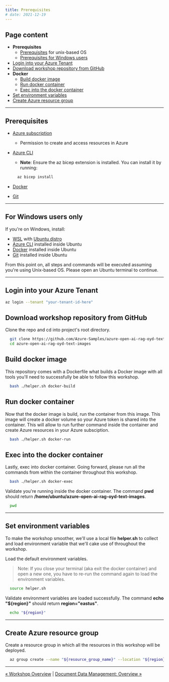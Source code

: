 ```yaml
---
title: Prerequisites
# date: 2021-12-19
---
```


## Page content
- **Prerequisites**
  - [Prerequisites](#prerequisites) for unix-based OS
  - [Prerequisites for Windows users](#for-windows-users-only)
- [Login into your Azure Tenant](#login-into-your-azure-tenant)
- [Download workshop repository from GitHub](#download-workshop-repository-from-github)
- **Docker**
  - [Build docker image](#build-docker-image)
  - [Run docker container](#run-docker-container)
  - [Exec into the docker container](#exec-into-the-docker-container)
- [Set environment variables](#set-environment-variables)
- [Create Azure resource group](#create-azure-resource-group)

---

## Prerequisites

+ [Azure subscription](https://azure.microsoft.com/free/)
  + Permission to create and access resources in Azure
+ [Azure CLI](https://learn.microsoft.com/cli/azure/install-azure-cli) 
  + **Note**: Ensure the az bicep extension is installed. You can install it by running:

  ```bash {class="bash-class" id="bash-codeblock" lineNos=inline tabWidth=2}
    az bicep install
    ```

+ [Docker](https://docs.docker.com/engine/install/)
+ [Git](https://git-scm.com/downloads)

---

## For Windows users only

If you're on Windows, install:
  + [WSL](https://learn.microsoft.com/en-us/windows/wsl/install) with [Ubuntu distro](https://documentation.ubuntu.com/wsl/en/latest/guides/install-ubuntu-wsl2/)
  + [Azure CLI](https://learn.microsoft.com/cli/azure/install-azure-cli) installed inside Ubuntu
  + [Docker](https://docs.docker.com/engine/install/ubuntu/) installed inside Ubuntu
  + [Git](https://git-scm.com/downloads) installed inside Ubuntu

From this point on, all steps and commands will be executed assuming you're using Unix-based OS. Please open an Ubuntu terminal to continue.

---

## Login into your Azure Tenant  

```bash {lineNos=inline}
az login --tenant "your-tenant-id-here"
```

## Download workshop repository from GitHub

Clone the repo and cd into project's root directory.

```bash {class="bash-class" id="bash-codeblock" lineNos=inline tabWidth=2}
  git clone https://github.com/Azure-Samples/azure-open-ai-rag-oyd-text-images
  cd azure-open-ai-rag-oyd-text-images
```

## Build docker image

This repository comes with a Dockerfile what builds a Docker image with all tools you'll need to successfully be able to follow this workshop.

```bash {class="bash-class" id="bash-codeblock" lineNos=inline tabWidth=2}
  bash ./helper.sh docker-build
```

## Run docker container

Now that the docker image is build, run the container from this image. This image will create a docker volume so your Azure token is shared into the container. This will allow to run further command inside the container and create Azure resources in your Azure subsciption.

```bash {class="bash-class" id="bash-codeblock" lineNos=inline tabWidth=2}
  bash ./helper.sh docker-run
```


## Exec into the docker container

Lastly, exec into docker container. Going forward, please run all the commands from within the container throughout this workshop.

```bash {class="bash-class" id="bash-codeblock" lineNos=inline tabWidth=2}
  bash ./helper.sh docker-exec
```

Validate you're running inside the docker container. The command **pwd** should return **/home/ubuntu/azure-open-ai-rag-oyd-text-images**.

```bash {class="bash-class" id="bash-codeblock" lineNos=inline tabWidth=2}
  pwd
```

---

## Set environment variables

To make the workshop smoother, we'll use a local file **helper.sh** to collect and load environment variable that we'll cake use of throughout the workshop.

Load the default environment variables.

> Note: If you close your terminal (aka exit the docker container) and open a new one, you have to re-run the command again to load the environment variables.

```bash {class="bash-class" id="bash-codeblock" lineNos=inline tabWidth=2}
  source helper.sh
```

Validate environment variables are loaded successfully. The command **echo "${region}"** should return **region="eastus"**.

```bash {class="bash-class" id="bash-codeblock" lineNos=inline tabWidth=2}
  echo "${region}"
```

---

## Create Azure resource group

Create a resource group in which all the resources in this workshop will be deployed.

```bash {class="bash-class" id="bash-codeblock" lineNos=inline tabWidth=2}
  az group create --name "${resource_group_name}" --location "${region}"
```

---

[&laquo; Workshop Overview](/azure-open-ai-rag-oyd-text-images/workshop_overview/) | [Document Data Management: Overview &raquo;](/azure-open-ai-rag-oyd-text-images/document_data_management/1_overview/)

<!-- <div class="meta_for_parser tablespecs" style="visibility:hidden">In today's era of Generative AI, customers can unlock valuable insights from their unstructured or structured data to drive business value. By infusing AI into their existing or new products, customers can create powerful applications, which puts the power of AI into the hands of their users. For these Generative AI applications to work on customers data, implementing efficient RAG (Retrieval augment generation) solution is key to make sure the right context of the data is provided to the LLM based on the user query.</div> -->
